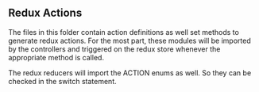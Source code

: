 ## Redux Actions

The files in this folder contain action definitions as well set methods to generate
redux actions.  For the most part, these modules will be imported by the controllers
and triggered on the redux store whenever the appropriate method is called.

The redux reducers will import the ACTION enums as well.  So they can be checked in the switch statement.
